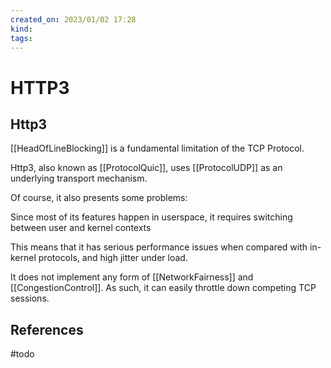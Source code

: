 ```yaml
---
created_on: 2023/01/02 17:28
kind:
tags:
---
```


# HTTP3

## Http3

[[HeadOfLineBlocking]] is a fundamental limitation of the TCP Protocol.

Http3, also known as [[ProtocolQuic]], uses [[ProtocolUDP]] as an underlying transport mechanism.

Of course, it also presents some problems:

Since most of its features happen in userspace, it requires switching between user and kernel contexts

This means that it has serious performance issues when compared with in-kernel protocols, and high jitter under load.

It does not implement any form of [[NetworkFairness]] and [[CongestionControl]]. As such, it can easily throttle down competing TCP sessions.

## References

#todo